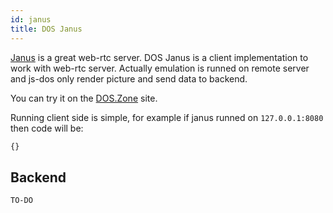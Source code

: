 ```yaml
---
id: janus
title: DOS Janus
---
```


[Janus](https://janus.conf.meetecho.com/) is a great web-rtc server. DOS Janus is a client implementation to work with web-rtc server. Actually emulation is runned on remote server and js-dos only render picture and send data to backend.

You can try it on the [DOS.Zone](https://talks.dos.zone/t/dos-cloud-gaming-aka-turbo/44592) site.

Running client side is simple, for example if janus runned on `127.0.0.1:8080` then code will be:
```html title="examples/ui-janus.html"
{}
```

## Backend

```TO-DO```




